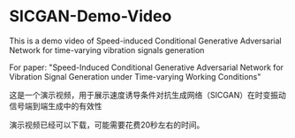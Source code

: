 # SICGAN-Demo-Video
This is a demo video of Speed-induced Conditional Generative Adversarial Network for time-varying vibration signals generation

For paper: "Speed-Induced Conditional Generative Adversarial Network for Vibration Signal Generation under Time-varying Working Conditions"

这是一个演示视频，用于展示速度诱导条件对抗生成网络（SICGAN）在时变振动信号端到端生成中的有效性

演示视频已经可以下载，可能需要花费20秒左右的时间。 
